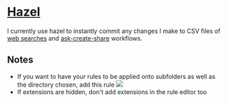 # [Hazel](https://www.noodlesoft.com)
I currently use hazel to instantly commit any changes I make to CSV files of [web searches](https://github.com/nikitavoloboev/alfred-web-searches) and [ask-create-share](https://github.com/nikitavoloboev/alfred-ask-create-share) workflows.

## Notes
- If you want to have your rules to be applied onto subfolders as well as the directory chosen, add this rule 
![](https://i.imgur.com/yPfhkBo.png)
- If extensions are hidden, don't add extensions in the rule editor too